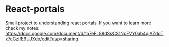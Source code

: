 # React-portals
Small project to understanding react portals.
If you want to learn more check my notes:
https://docs.google.com/document/d/1a7eFL88dSsCS1NpFVY0ab4qiAZddTx7cGzifE9UJXdo/edit?usp=sharing
